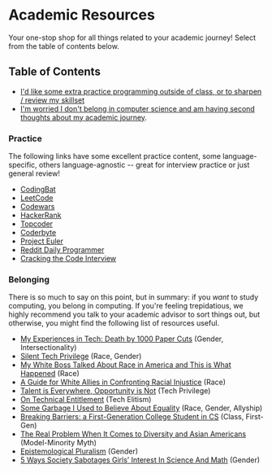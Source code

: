 # Academic Resources

Your one-stop shop for all things related to your academic journey! Select from the table of contents below.

## Table of Contents

- [I'd like some extra practice programming outside of class, or to sharpen / review my skillset](#practice)
- [I'm worried I don't belong in computer science and am having second thoughts about my academic journey](#belonging).

### Practice

The following links have some excellent practice content, some language-specific, others language-agnostic -- great for interview practice or just general review!

- [CodingBat](https://codingbat.com/java)
- [LeetCode](https://leetcode.com/)
- [Codewars](https://www.codewars.com/)
- [HackerRank](https://www.hackerrank.com/)
- [Topcoder](https://www.topcoder.com/)
- [Coderbyte](https://www.coderbyte.com/)
- [Project Euler](https://projecteuler.net/)
- [Reddit Daily Programmer](https://www.reddit.com/r/dailyprogrammer/wiki/index)
- [Cracking the Code Interview](http://bjohnson.lmu.build/cmsi402web/week12.html)

### Belonging

There is so much to say on this point, but in summary: if you *want* to study computing, you belong in computing. If you're feeling trepidatious, we highly recommend you talk to your academic advisor to sort things out, but otherwise, you might find the following list of resources useful.

- [My Experiences in Tech: Death by 1000 Paper Cuts](https://juliepagano.tumblr.com/post/46206589124/my-experiences-in-tech-death-by-1000-paper-cuts) (Gender, Intersectionality)
- [Silent Tech Privilege](http://pgbovine.net/tech-privilege.htm) (Race, Gender)
- [My White Boss Talked About Race in America and This is What Happened](https://medium.com/@MandelaSH/my-white-boss-talked-about-race-in-america-and-this-is-what-happened-fe10f1a00726) (Race)
- [A Guide for White Allies in Confronting Racial Injustice](https://drive.google.com/file/d/0B2vDBY9AHUjQN0tJYXlLUmtJUVE/view?pref=2&pli=1) (Race)
- [Talent is Everywhere, Opportunity is Not](https://twitter.com/mekkaokereke/status/1081619342377156608) (Tech Privilege)
- [On Technical Entitlement](https://medium.com/tales-from-the-front/on-technical-entitlement-cc9ed433ec3c) (Tech Elitism)
- [Some Garbage I Used to Believe About Equality](https://mfbt.ca/some-garbage-i-used-to-believe-about-equality-e7c771784f26) (Race, Gender, Allyship)
- [Breaking Barriers: a First-Generation College Student in CS](https://medium.com/blueprint/breaking-barriers-a-first-generation-college-student-in-cs-89996e76eb92) (Class, First-Gen)
- [The Real Problem When It Comes to Diversity and Asian Americans](http://time.com/3475962/asian-american-diversity/)  (Model-Minority Myth)
- [Epistemological Pluralism](http://papert.org/articles/EpistemologicalPluralism.html) (Gender)
- [5 Ways Society Sabotages Girls’ Interest In Science And Math](https://www.forbes.com/sites/marshallshepherd/2019/06/09/5-ways-society-sabotages-girls-interest-in-science-and-math/) (Gender)
